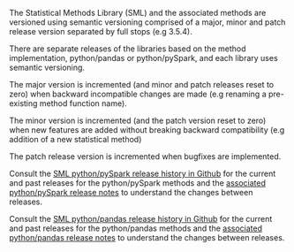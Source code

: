 The Statistical Methods Library (SML) and the associated methods are versioned using semantic versioning comprised of a major, minor and patch release version separated by full stops (e.g 3.5.4). 

There are separate releases of the libraries based on the method implementation, python/pandas or python/pySpark, and each library uses semantic versioning.

The major version is incremented (and minor and patch releases reset to zero) when backward incompatible changes are made (e.g renaming a pre-existing method function name).

The minor version is incremented (and the patch version reset to zero) when new features are added without breaking backward compatibility (e.g addition of a new statistical method)

The patch release version is incremented when bugfixes are implemented.

Consult the [SML python/pySpark release history in Github](https://github.com/ONSdigital/statistical-methods-library/releases) for the current and past releases for the python/pySpark methods and the [associated python/pySpark release notes](https://github.com/ONSdigital/statistical-methods-library/tree/main/docs/release-notes) to understand the changes between releases.

Consult the [SML python/pandas release history in Github](https://github.com/ONSdigital/sml-python-small/releases) for the current and past releases for the python/pandas methods and the [associated python/pandas release notes](https://github.com/ONSdigital/sml-python-small/tree/main/docs/release-notes) to understand the changes between releases.